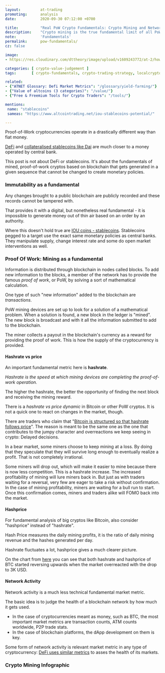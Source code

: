 ```yaml
---
layout:         at-trading
promoting:      analysis
date:           2020-09-30 07:12:00 +0700

title:          "Real PoW Crypto Fundamentals: Crypto Mining and Network Activity"
description:    "Crypto mining is the true fundamental limit of all PoW cryptocurrencies. Transaction activity are a softer fundamental. Learn how to analyse crypto fundamentals on bitcoin markets."
note:           'Fundamentals'
permalink:      pow-fundamentals/
cz: false

image:
- https://res.cloudinary.com/dttheory/image/upload/v1609243772/at-2/howto-buyeth/buy-eth-guide_y0lc0w.jpg

categories: [ crypto-value-judgement ]
tags:       [ crypto-fundamentals, crypto-trading-strategy, localcryptos, independent-reserve ]

related:
- {"ATNET Glossary: Defi Market Metrics": "/glossary/yield-farming/"}
- {"Value of altcoins (3 categories)": "/value/"}
- {"Free & Freemium Tools for Crypto Traders": "/tools/"}

mentions:
 name: "stablecoins"
 sameas: "https://www.altcointrading.net/iou-stablecoins-potential/"

---
```


Proof-of-Work cryptocurrencies operate in a drastically different way than fiat money.

[DeFi](/glossary/defi/) and [collateralised stablecoins like Dai](/dai-stablecoin/) are much closer to a money operated by central bank.

This post is not about DeFi or stablecoins. It's about the fundamentals of mined, proof-of-work cryptos based on blockchain that gets generated in a given sequence that cannot be changed to create monetary policies.

### Immutability as a fundamental

Any changes brought to a public blockchain are publicly recorded and these records cannot be tampered with.

That provides it with a digital, but nonetheless real fundamental - it is impossible to generate money out of thin air based on an order by an authority.

Where this doesn't hold true are [IOU coins - stablecoins](/iou-stablecoins-potential/). Stablecoins pegged to a target use the exact same monetary policies as central banks. They manipulate supply, change interest rate and some do open market interventions as well.

### Proof Of Work: Mining as a fundamental

Information is distributed through blockchain in nodes called blocks. To add new information to the blocks, a member of the network has to provide the famous *proof of work*, or PoW, by solving a sort of mathematical calculation.

One type of such "new information" added to the blockchain are *transactions*.

PoW mining devices are set up to look for a solution of a mathematical problem. When a solution is found, a new block in the ledger is "mined". The new block is broadcast and with it all the information submitted to add to the blockchain.

The miner collects a payout in the blockchain's currency as a reward for providing the proof of work. This is how the supply of the cryptocurrency is provided.

#### Hashrate vs price

An important fundamental metric here is **hashrate**.

*Hashrate is the speed at which mining devices are completing the proof-of-work operation.*

The higher the hashrate, the better the opportunity of finding the next block and receiving the mining reward.

There is a *hashrate vs price dynamic* in Bitcoin or other PoW cryptos. It is not a quick one to react on changes in the market, though.

There are traders who claim that "[Bitcoin is structured so that hashrate follows price](https://medium.com/coinshares/an-honest-explanation-of-price-hashrate-bitcoin-mining-network-dynamics-f820d6218bdf)". The reason is meant to be the same one as the one that contributes to the jumpy character and overreactions we keep seeing in crypto: Delayed decisions.

In a bear market, some miners choose to keep mining at a loss. By doing that they speculate that they will survive long enough to eventually realize a profit. That is not completely irrational.

Some miners will drop out, which will make it easier to mine because there is now less competition. This is a hashrate increase. The increased profitability of mining will lure miners back in. But just as with traders waiting for a reversal, very few are eager to take a risk without confirmation. In the case of mining profitability, miners are waiting for a bull run to start. Once this confirmation comes, miners and traders alike will FOMO back into the market.

#### Hashprice

For fundamental analysis of big cryptos like Bitcoin, also consider "hashprice" instead of "hashrate".

Hash Price measures the daily mining profits, it is the ratio of daily mining revenue and the hashes generated per day.

Hashrate fluctuates a lot, hashprice gives a much clearer picture.

<figure class="thumb"><a rel="nofollow" href="http://charts.woobull.com/bitcoin-hash-price/"><amp-img itemprop="image" src="/features/hash-price.png" alt="Altcoin Trading Blog" layout="responsive" data-original-width="1427px" data-original-height="672px" width="1427px" height="672px"></amp-img></a></figure>

On the chart from [here](http://charts.woobull.com/bitcoin-hash-price/) you can see that both hashrate and hashprice of BTC started reversing upwards when the market overreacted with the drop to 3K USD.

#### Network Activity

Network activity is a much less technical fundamental market metric.

The basic idea is to judge the health of a blockchain network by how much it gets used.

* In the case of cryptocurrencies meant as money, such as BTC, the most important market metrics are transaction counts, ATM counts worldwide, P2P trade stats.
* In the case of blockchain platforms, the dApp development on them is key.

Some form of network activity is relevant market metric in any type of cryptocurrency: [DeFi uses similar metrics](/glossary/yield-farming/) to asses the health of its markets.


### Crypto Mining Infographic

<figure class="thumb"><a rel="nofollow" href="https://bitcoinfy.net/crypto-transactions-and-mining/"><amp-img itemprop="image" src="/features/crypto-transactions-0102.png" alt="Altcoin Trading Blog" layout="responsive" data-original-width="1067px" data-original-height="17568px" width="1067px" height="17568px"></amp-img></a></figure>
